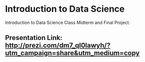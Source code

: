 # Introduction to Data Science
Introduction to Data Science Class Midterm and Final Project.

## Presentation Link: http://prezi.com/dm7_ql0lawyh/?utm_campaign=share&utm_medium=copy
